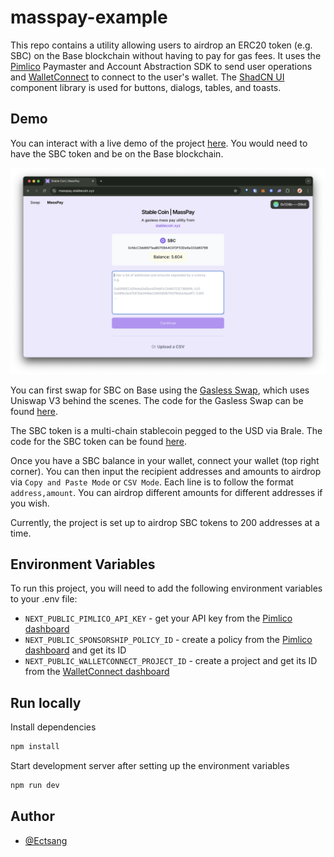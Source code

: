 # masspay-example

This repo contains a utility allowing users to airdrop an ERC20 token (e.g. SBC) on the Base blockchain without having to pay for gas fees. It uses the [Pimlico](https://pimlico.io/) Paymaster and Account Abstraction SDK to send user operations and [WalletConnect](https://reown.com/) to connect to the user's wallet. The [ShadCN UI](https://ui.shadcn.com/) component library is used for buttons, dialogs, tables, and toasts.

## Demo

You can interact with a live demo of the project [here](https://masspay.stablecoin.xyz/). You would need to have the SBC token and be on the Base blockchain.

[![masspay-example](./public/docs/masspay-1.png)](https://masspay.stablecoin.xyz/)

You can first swap for SBC on Base using the [Gasless Swap](https://swap.stablecoin.xyz/), which uses Uniswap V3 behind the scenes. The code for the Gasless Swap can be found [here](https://github.com/stablecoinxyz/gasless-swap/).

The SBC token is a multi-chain stablecoin pegged to the USD via Brale. The code for the SBC token can be found [here](https://sepolia.basescan.org/token/0xf9FB20B8E097904f0aB7d12e9DbeE88f2dcd0F16#code).

Once you have a SBC balance in your wallet, connect your wallet (top right corner). You can then input the recipient addresses and amounts to airdrop via `Copy and Paste Mode` or `CSV Mode`. Each line is to follow the format `address,amount`. You can airdrop different amounts for different addresses if you wish.

Currently, the project is set up to airdrop SBC tokens to 200 addresses at a time.

## Environment Variables

To run this project, you will need to add the following environment variables to your .env file:

- `NEXT_PUBLIC_PIMLICO_API_KEY` - get your API key from the [Pimlico dashboard](https://dashboard.pimlico.io/)
- `NEXT_PUBLIC_SPONSORSHIP_POLICY_ID` - create a policy from the [Pimlico dashboard](https://dashboard.pimlico.io/) and get its ID
- `NEXT_PUBLIC_WALLETCONNECT_PROJECT_ID` - create a project and get its ID from the [WalletConnect dashboard](https://cloud.reown.com/)

## Run locally

Install dependencies

```bash
npm install
```

Start development server after setting up the environment variables

```bash
npm run dev
```

## Author

- [@Ectsang](https://www.github.com/Ectsang)
